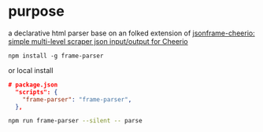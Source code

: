 # purpose

a declarative html parser base on an folked extension of [jsonframe-cheerio: simple multi-level scraper json input/output for Cheerio](https://github.com/gahabeen/jsonframe-cheerio)



```
npm install -g frame-parser
```

or local install

```json
# package.json 
  "scripts": {
    "frame-parser": "frame-parser",
  },

```

```bash
npm run frame-parser --silent -- parse
```


